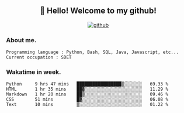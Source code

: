 <h2 align="center">👋 Hello! Welcome to my github! </h2>
<p align="center">
  <a href="https://github.com/usergwen"><img src="https://img.shields.io/badge/GitHub-24292e" alt="github"></a>
</p>

### About me.

```Plain Text
Programming language : Python, Bash, SQL, Java, Javascript, etc...
Current occupation : SDET
```
### Wakatime in week.

<!--START_SECTION:waka-->
```text
Python     9 hrs 47 mins   █████████████████▒░░░░░░░   69.33 % 
HTML       1 hr 35 mins    ██▓░░░░░░░░░░░░░░░░░░░░░░   11.29 % 
Markdown   1 hr 20 mins    ██▒░░░░░░░░░░░░░░░░░░░░░░   09.46 % 
CSS        51 mins         █▓░░░░░░░░░░░░░░░░░░░░░░░   06.08 % 
Text       10 mins         ▒░░░░░░░░░░░░░░░░░░░░░░░░   01.22 % 
```
<!--END_SECTION:waka-->
